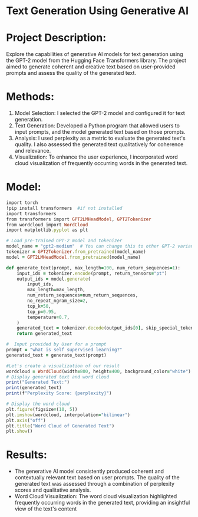 # Text Generation Using Generative AI

# Project Description:

Explore the capabilities of generative AI models for text generation using the GPT-2 model from the Hugging Face Transformers library. The project aimed to generate coherent and creative text based on user-provided prompts and assess the quality of the generated text.

# Methods:

1. Model Selection: I selected the GPT-2 model and configured it for text generation.
2. Text Generation: Developed a Python program that allowed users to input prompts, and the model generated text based on those prompts.
3. Analysis: I used perplexity as a metric to evaluate the generated text's quality. I also assessed the generated text qualitatively for coherence and relevance.
4. Visualization: To enhance the user experience, I incorporated word cloud visualization of frequently occurring words in the generated text.

# Model:

```ruby
import torch
!pip install transformers  #if not installed
import transformers
from transformers import GPT2LMHeadModel, GPT2Tokenizer
from wordcloud import WordCloud
import matplotlib.pyplot as plt

# Load pre-trained GPT-2 model and tokenizer
model_name = "gpt2-medium"  # You can change this to other GPT-2 variants
tokenizer = GPT2Tokenizer.from_pretrained(model_name)
model = GPT2LMHeadModel.from_pretrained(model_name)

def generate_text(prompt, max_length=100, num_return_sequences=1):
    input_ids = tokenizer.encode(prompt, return_tensors="pt")
    output_ids = model.generate(
        input_ids,
        max_length=max_length,
        num_return_sequences=num_return_sequences,
        no_repeat_ngram_size=2,
        top_k=50,
        top_p=0.95,
        temperature=0.7,
    )
    generated_text = tokenizer.decode(output_ids[0], skip_special_tokens=True)
    return generated_text

#  Input provided by User for a prompt
prompt = "what is self supervised learning?"
generated_text = generate_text(prompt)

#Let's create a visualization of our result
wordcloud = WordCloud(width=800, height=400, background_color="white").generate(generated_text)
# Display generated text and word cloud
print("Generated Text:")
print(generated_text)
print(f"Perplexity Score: {perplexity}")

# Display the word cloud
plt.figure(figsize=(10, 5))
plt.imshow(wordcloud, interpolation="bilinear")
plt.axis("off")
plt.title("Word Cloud of Generated Text")
plt.show()
```

# Results:

- The generative AI model consistently produced coherent and contextually relevant text based on user prompts. The quality of the generated text was assessed through a combination of perplexity scores and qualitative analysis.
- Word Cloud Visualization: The word cloud visualization highlighted frequently occurring words in the generated text, providing an insightful view of the text's content
